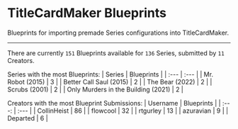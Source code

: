 # TitleCardMaker Blueprints

Blueprints for importing premade Series configurations into TitleCardMaker.

---

There are currently `151` Blueprints available for `136` Series, submitted by `11` Creators.

Series with the most Blueprints:
| Series | Blueprints |
| :--- | :--- |
| Mr. Robot (2015) | 3 |
| Better Call Saul (2015) | 2 |
| The Bear (2022) | 2 |
| Scrubs (2001) | 2 |
| Only Murders in the Building (2021) | 2 |

Creators with the most Blueprint Submissions:
| Username | Blueprints |
| :---: | :--- |
| CollinHeist | 86 |
| flowcool | 32 |
| rtgurley | 13 |
| azuravian | 9 |
| Departed | 6 |
